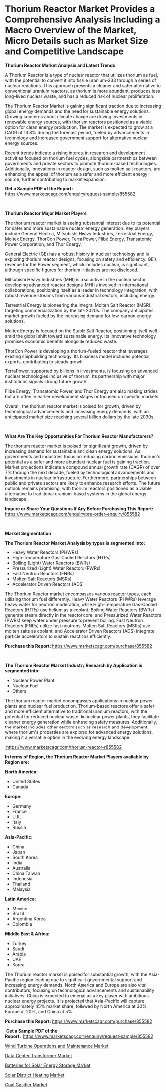 <p><h1>Thorium Reactor Market Provides a Comprehensive Analysis Including a Macro Overview of the Market, Micro Details such as Market Size and Competitive Landscape</h1></p><p><strong>Thorium Reactor Market Analysis and Latest Trends</strong></p>
<p><p>A Thorium Reactor is a type of nuclear reactor that utilizes thorium as fuel, with the potential to convert it into fissile uranium-233 through a series of nuclear reactions. This approach presents a cleaner and safer alternative to conventional uranium reactors, as thorium is more abundant, produces less long-lived nuclear waste, and has a reduced risk of nuclear proliferation.</p><p>The Thorium Reactor Market is gaining significant traction due to increasing global energy demands and the need for sustainable energy solutions. Growing concerns about climate change are driving investments in renewable energy sources, with thorium reactors positioned as a viable option for clean energy production. The market is expected to grow at a CAGR of 13.8% during the forecast period, fueled by advancements in technology and increased government support for alternative nuclear energy sources.</p><p>Recent trends indicate a rising interest in research and development activities focused on thorium fuel cycles, alongside partnerships between governments and private sectors to promote thorium-based technologies. Additionally, innovations in reactor design, such as molten salt reactors, are enhancing the appeal of thorium as a safer and more efficient energy source, further contributing to market expansion.</p></p>
<p><strong>Get a Sample PDF of the Report:&nbsp;</strong> <a href="https://www.marketscagr.com/enquiry/request-sample/855582?utm_campaign=1868&utm_medium=2&utm_source=Github&utm_content=ia&utm_term=07042025&utm_id=thorium-reactor">https://www.marketscagr.com/enquiry/request-sample/855582</a></p>
<p>&nbsp;</p>
<p><strong>Thorium Reactor Major Market Players</strong></p>
<p><p>The thorium reactor market is seeing substantial interest due to its potential for safer and more sustainable nuclear energy generation. Key players include General Electric, Mitsubishi Heavy Industries, Terrestrial Energy, Moltex Energy, ThorCon Power, Terra Power, Flibe Energy, Transatomic Power Corporation, and Thor Energy.</p><p>General Electric (GE) has a robust history in nuclear technology and is exploring thorium reactor designs, focusing on safety and efficiency. GE’s revenue for the Power segment, which includes nuclear, is significant, although specific figures for thorium initiatives are not disclosed.</p><p>Mitsubishi Heavy Industries (MHI) is also active in the nuclear sector, developing advanced reactor designs. MHI is involved in international collaborations, positioning itself as a leader in technology integration, with robust revenue streams from various industrial sectors, including energy.</p><p>Terrestrial Energy is pioneering the Integral Molten Salt Reactor (IMSR), targeting commercialization by the late 2020s. The company anticipates market growth fueled by the increasing demand for low-carbon energy solutions.</p><p>Moltex Energy is focused on the Stable Salt Reactor, positioning itself well amid the global shift toward sustainable energy. Its innovative technology promises economic benefits alongside reduced waste.</p><p>ThorCon Power is developing a thorium-fueled reactor that leverages existing shipbuilding technology. Its business model includes potential exports, contributing to steady growth.</p><p>TerraPower, supported by billions in investments, is focusing on advanced nuclear technologies inclusive of thorium. Its partnership with major institutions signals strong future growth.</p><p>Flibe Energy, Transatomic Power, and Thor Energy are also making strides but are often in earlier development stages or focused on specific markets.</p><p>Overall, the thorium reactor market is poised for growth, driven by technological advancements and increasing energy demands, with an anticipated market size reaching several billion dollars by the late 2030s.</p></p>
<p>&nbsp;</p>
<p><strong>What Are The Key Opportunities For Thorium Reactor Manufacturers?</strong></p>
<p><p>The thorium reactor market is poised for significant growth, driven by increasing demand for sustainable and clean energy solutions. As governments and industries focus on reducing carbon emissions, thorium's potential as a safer and more abundant nuclear fuel is gaining traction. Market projections indicate a compound annual growth rate (CAGR) of over 7% through the next decade, fueled by technological advancements and investments in nuclear infrastructure. Furthermore, partnerships between public and private sectors are likely to enhance research efforts. The future outlook remains promising, with thorium reactors positioned as a viable alternative to traditional uranium-based systems in the global energy landscape.</p></p>
<p><strong>Inquire or Share Your Questions If Any Before Purchasing This Report:</strong> <a href="https://www.marketscagr.com/enquiry/pre-order-enquiry/855582?utm_campaign=1868&utm_medium=2&utm_source=Github&utm_content=ia&utm_term=07042025&utm_id=thorium-reactor">https://www.marketscagr.com/enquiry/pre-order-enquiry/855582</a></p>
<p>&nbsp;</p>
<p><strong>Market Segmentation</strong></p>
<p><strong>The Thorium Reactor Market Analysis by types is segmented into:</strong></p>
<p><ul><li>Heavy Water Reactors (PHWRs)</li><li>High-Temperature Gas-Cooled Reactors (HTRs)</li><li>Boiling (Light) Water Reactors (BWRs)</li><li>Pressurized (Light) Water Reactors (PWRs)</li><li>Fast Neutron Reactors (FNRs)</li><li>Molten Salt Reactors (MSRs)</li><li>Accelerator Driven Reactors (ADS)</li></ul></p>
<p><p>The Thorium Reactor market encompasses various reactor types, each utilizing thorium fuel differently. Heavy Water Reactors (PHWRs) leverage heavy water for neutron moderation, while High-Temperature Gas-Cooled Reactors (HTRs) use helium as a coolant. Boiling Water Reactors (BWRs) generate steam directly in the reactor core, and Pressurized Water Reactors (PWRs) keep water under pressure to prevent boiling. Fast Neutron Reactors (FNRs) utilize fast neutrons, Molten Salt Reactors (MSRs) use molten salts as coolant, and Accelerator Driven Reactors (ADS) integrate particle accelerators to sustain reactions efficiently.</p></p>
<p><strong>Purchase this Report:&nbsp;</strong><a href="https://www.marketscagr.com/purchase/855582?utm_campaign=1868&utm_medium=2&utm_source=Github&utm_content=ia&utm_term=07042025&utm_id=thorium-reactor">https://www.marketscagr.com/purchase/855582</a></p>
<p>&nbsp;</p>
<p><strong>The Thorium Reactor Market Industry Research by Application is segmented into:</strong></p>
<p><ul><li>Nuclear Power Plant</li><li>Nuclear Fuel</li><li>Others</li></ul></p>
<p><p>The thorium reactor market encompasses applications in nuclear power plants and nuclear fuel production. Thorium-based reactors offer a safer and more efficient alternative to traditional uranium reactors, with the potential for reduced nuclear waste. In nuclear power plants, they facilitate cleaner energy generation while enhancing safety measures. Additionally, the market includes other sectors such as research and development, where thorium's properties are explored for advanced energy solutions, making it a versatile option in the evolving energy landscape.</p></p>
<p><a href="https://www.marketscagr.com/thorium-reactor-r855582?utm_campaign=1868&utm_medium=2&utm_source=Github&utm_content=ia&utm_term=07042025&utm_id=thorium-reactor">&nbsp;https://www.marketscagr.com/thorium-reactor-r855582</a></p>
<p><strong>In terms of Region, the Thorium Reactor Market Players available by Region are:</strong></p>
<p>
    <p> <strong> North America: </strong>
        <ul>
            <li>United States</li>
            <li>Canada</li>
        </ul>
        </p> 
    <p> <strong> Europe: </strong>
        <ul>
            <li>Germany</li>
            <li>France</li>
            <li>U.K.</li>
            <li>Italy</li>
            <li>Russia</li>
        </ul>
        </p> 
    <p> <strong> Asia-Pacific: </strong>
        <ul>
            <li>China</li>
            <li>Japan</li>
            <li>South Korea</li>
            <li>India</li>
            <li>Australia</li>
            <li>China Taiwan</li>
            <li>Indonesia</li>
            <li>Thailand</li>
            <li>Malaysia</li>
        </ul>
        </p> 
    <p> <strong> Latin America: </strong>
        <ul>
            <li>Mexico</li>
            <li>Brazil</li>
            <li>Argentina Korea</li>
            <li>Colombia</li>
        </ul>
        </p> 
    <p> <strong> Middle East & Africa: </strong>
        <ul>
            <li>Turkey</li>
            <li>Saudi</li>
            <li>Arabia</li>
            <li>UAE</li>
            <li>Korea</li>
        </ul>
    </p>
    </p>
<p><p>The Thorium reactor market is poised for substantial growth, with the Asia-Pacific region leading due to significant governmental support and increasing energy demands. North America and Europe are also vital contributors, focusing on technological advancements and sustainability initiatives. China is expected to emerge as a key player with ambitious nuclear energy projects. It is projected that Asia-Pacific will capture approximately 45% market share, followed by North America at 30%, Europe at 20%, and China at 5%.</p></p>
<p><strong>Purchase this Report: </strong><a href="https://www.marketscagr.com/purchase/855582?utm_campaign=1868&utm_medium=2&utm_source=Github&utm_content=ia&utm_term=07042025&utm_id=thorium-reactor">https://www.marketscagr.com/purchase/855582</a></p>
<p>&nbsp;<strong>Get a Sample PDF of the Report:&nbsp;&nbsp;</strong><a href="https://www.marketscagr.com/enquiry/request-sample/855582?utm_campaign=1868&utm_medium=2&utm_source=Github&utm_content=ia&utm_term=07042025&utm_id=thorium-reactor">https://www.marketscagr.com/enquiry/request-sample/855582</a></p>
<p><strong></strong></p>
<p><p><a href="https://github.com/goliareanoyh/Market-Research-Report-List-1/blob/main/wind-turbine-operations-and-maintenance-market.md?utm_campaign=1868&utm_medium=2&utm_source=Github&utm_content=ia&utm_term=07042025&utm_id=thorium-reactor">Wind Turbine Operations and Maintenance Market</a></p><p><a href="https://github.com/nyanikumchu/Market-Research-Report-List-1/blob/main/data-center-transformer-market.md?utm_campaign=1868&utm_medium=2&utm_source=Github&utm_content=ia&utm_term=07042025&utm_id=thorium-reactor">Data Center Transformer Market</a></p><p><a href="https://github.com/aarenlazosw3/Market-Research-Report-List-1/blob/main/batteries-for-solar-energy-storage-market.md?utm_campaign=1868&utm_medium=2&utm_source=Github&utm_content=ia&utm_term=07042025&utm_id=thorium-reactor">Batteries for Solar Energy Storage Market</a></p><p><a href="https://github.com/naanaafranxu/Market-Research-Report-List-1/blob/main/solar-district-heating-market.md?utm_campaign=1868&utm_medium=2&utm_source=Github&utm_content=ia&utm_term=07042025&utm_id=thorium-reactor">Solar District Heating Market</a></p><p><a href="https://github.com/knazsdadeyvw/Market-Research-Report-List-1/blob/main/coal-gasifier-market.md?utm_campaign=1868&utm_medium=2&utm_source=Github&utm_content=ia&utm_term=07042025&utm_id=thorium-reactor">Coal Gasifier Market</a></p></p>